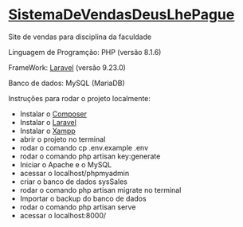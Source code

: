 # [SistemaDeVendasDeusLhePague](https://github.com/rfps09/SistemaDeVendasDeusLhePague)
Site de vendas para disciplina da faculdade

Linguagem de Programção: PHP (versão 8.1.6)

FrameWork: [Laravel](https://laravel.com/) (versão 9.23.0)

Banco de dados: MySQL (MariaDB)

Instruções para rodar o projeto localmente:
- Instalar o [Composer](https://www.apachefriends.org/pt_br/index.html)
- Instalar o [Laravel](https://laravel.com/)
- Instalar o [Xampp](https://www.apachefriends.org/pt_br/index.html)
- abrir o projeto no terminal
- rodar o comando cp .env.example .env
- rodar o comando php artisan key:generate
- Iniciar o Apache e o MySQL
- acessar o localhost/phpmyadmin
- criar o banco de dados sysSales
- rodar o comando php artisan migrate no terminal
- Importar o backup do banco de dados
- rodar o comando php artisan serve
- acessar o localhost:8000/
